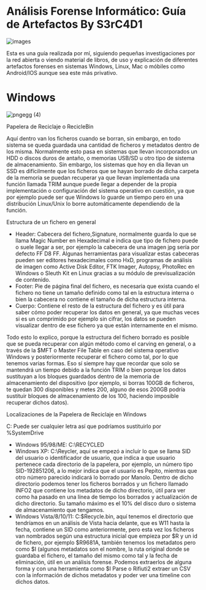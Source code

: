 # Análisis Forense Informático: Guía de Artefactos By S3rC4D1

![images](https://user-images.githubusercontent.com/42890499/226121909-a9a30923-356e-4673-8aaa-19f6ca5cfd0c.jpeg)


Esta es una guía realizada por mí, siguiendo pequeñas investigaciones por la red abierta o viendo material de libros, de uso y explicación de diferentes artefactos forenses en sistemas Windows, Linux, Mac o móbiles como Android/IOS aunque sea este más privativo.

# Windows

![pngegg (4)](https://user-images.githubusercontent.com/42890499/226121958-cd3645b2-179e-4957-88b5-e09273a8aa0a.png)

Papelera de Reciclaje o RecicleBin

Aquí dentro van los ficheros cuando se borran, sin embargo, en todo sistema se queda guardada una cantidad de ficheros y metadatos dentro de los misma. Normalmente esto pasa en sistemas que llevan incorporados un HDD o discos duros de antaño, o memorias USB/SD u otro tipo de sistema de almacenamiento. Sin embargo, los sistemas que hoy en día llevan un SSD es difícilmente que los ficheros que se hayan borrado de dicha carpeta de la memoria se puedan recuperar ya que llevan implementada una función llamada TRIM aunque puede llegar a depender de la propia implementación o configuración del sistema operativo en cuestión, ya que por ejemplo puede ser que Windows lo guarde un tiempo pero en una distribución Linux/Unix lo borre automáticamente dependiendo de la función.

Estructura de un fichero en general

-	Header: Cabecera del fichero,Signature, normalmente guarda lo que se llama Magic Number en Hexadecimal e indica que tipo de fichero puede o suele llegar a ser, por ejemplo la cabecera de una imagen jpg sería por defecto FF D8 FF. Algunas herramientas para visualizar estas cabeceras pueden ser editores hexadecimales como HxD, programas de análisis de imagen como Active Disk Editor, FTK Imager, Autopsy, PhotoRec en Windows o Sleuth Kit en Linux gracias a su módulo de previsualización de contenido.
-	Footer: Pie de página final del fichero, es necesaria que exista cuando el fichero no tiene un tamaño definido como tal en la estructura interna o bien la cabecera no contiene el tamaño de dicha estructura interna.
-	Cuerpo: Contiene el resto de la estructura del fichero y es útil para saber cómo poder recuperar los datos en general, ya que muchas veces si es un comprimido por ejemplo sin cifrar, los datos se pueden visualizar dentro de ese fichero ya que están internamente en el mismo.

Todo esto lo explico, porque la estructura del fichero borrado es posible que se pueda recuperar con algún método como el carving en general, o a través de la $MFT o Master File Table en caso del sistema operativo Windows y posteriormente recuperar el fichero como tal, por lo que tenemos varias formas. Eso sí siempre hay que recordar que solo se mantendrá un tiempo debido a la función TRIM o bien porque los datos sustituyan a los bloques guardados dentro de la memoria de almacenamiento del dispositivo (por ejemplo, si borras 100GB de ficheros, te quedan 300 disponibles y metes 200, alguno de esos 200GB podría sustituir bloques de almacenamiento de los 100, haciendo imposible recuperar dichos datos).

Localizaciones de la Papelera de Reciclaje en Windows

C: Puede ser cualquier letra así que podríamos sustituirlo por %SystemDrive
-	Windows 95/98/ME: C:\RECYCLED
-	Windows XP: C:\Reycler, aquí se empezó a incluir lo que se llama SID del usuario o identificador de usuario, que indica a que usuario pertenece cada directorio de la papelera, por ejemplo, un número tipo SID-192851206, a lo mejor indica que el usuario es Pepito, mientras que otro número parecido indicará lo borrado por Manolo. Dentro de dicho directorio podemos tener los ficheros borrados y un fichero llamado INFO2 que contiene los metadatos de dicho directorio, útil para ver como ha pasado en una línea de tiempo los borrados y actualización de dicho directorio. Su tamaño máximo es el 10% del disco duro o sistema de almacenamiento que tengamos.
-	Windows Vista/8/10/11: C:\$Recycle.bin, aquí tenemos el directorio que tendríamos en un análisis de Vista hacia delante, que es W11 hasta la fecha, contiene un SID como anteriormente, pero esta vez los ficheros van nombrados según una estructura inicial que empieza por $R y un id de fichero, por ejemplo $R9681A, también tenemos los metadatos pero como $I (algunos metadatos son el nombre, la ruta original donde se guardaba el fichero, el tamaño del mismo como tal y la fecha de eliminación, útil en un análisis forense.  Podemos extraerlos de alguna forma y con una herramienta como $I Parse o Rifiuti2 extraer un CSV con la información de dichos metadatos y poder ver una timeline con dichos datos.



